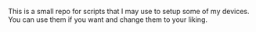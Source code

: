 This is a small repo for scripts that I may use to setup some of my devices. You can use them if you want and change them to your liking. 